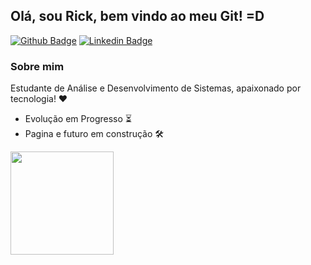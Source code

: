 ## Olá, sou Rick, bem vindo ao meu Git! =D

[![Github Badge](https://img.shields.io/badge/-Github-000?style=flat-square&logo=Github&logoColor=white&link=https://github.com/rick9141)](https://github.com/rick9141)
[![Linkedin Badge](https://img.shields.io/badge/-LinkedIn-blue?style=flat-square&logo=Linkedin&logoColor=white&link=https://www.linkedin.com/in/fagnerpsantos/)](https://www.linkedin.com/in/gavirate/)


### Sobre mim
Estudante de Análise e Desenvolvimento de Sistemas, apaixonado por tecnologia! ❤️

* Evolução em Progresso ⏳
* Pagina e futuro em construção 🛠️



<p align="left">
  <a href="https://github.com/anuraghazra/github-readme-stats">
    <img
      align="center"
      height="165"
      src="https://github-readme-stats.vercel.app/api?username=rick9141&count_private=true&show_icons=true&custom_title=Github%20Status&hide=issues&theme=radical"
    />
  </a>
</p>




